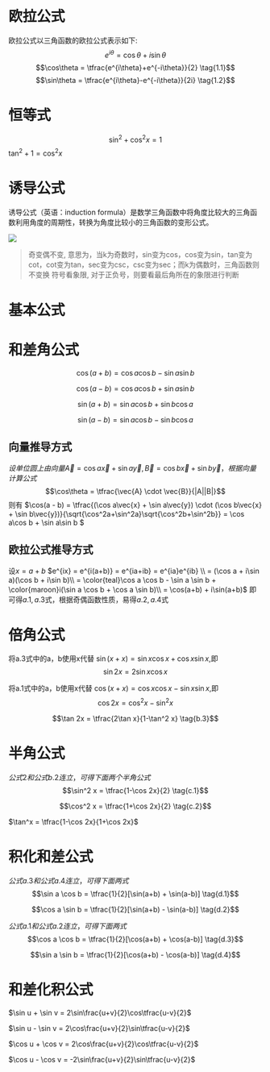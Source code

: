 # 欧拉公式
欧拉公式以三角函数的欧拉公式表示如下:
$$e^{i\theta} = \cos\theta + i\sin\theta \tag{1}$$
$$\cos\theta = \tfrac{e^{i\theta}+e^{-i\theta}}{2}  \tag{1.1}$$
$$\sin\theta = \tfrac{e^{i\theta}-e^{-i\theta}}{2i} \tag{1.2}$$
# 恒等式
$$\sin^2 + \cos^2 x = 1 \tag{2}$$
$\tan^2 + 1 = \cos^2 x$
# 诱导公式
诱导公式（英语：induction formula）是数学三角函数中将角度比较大的三角函数利用角度的周期性，转换为角度比较小的三角函数的变形公式。

![](https://ss1.baidu.com/6ONXsjip0QIZ8tyhnq/it/u=355382977,1696956362&fm=173&app=25&f=JPEG?w=640&h=924&s=49843D72491F544D187DF0CA0000E0B1)

> 奇变偶不变, 意思为，当k为奇数时，sin变为cos，cos变为sin，tan变为cot，cot变为tan，sec变为csc，csc变为sec；而k为偶数时，三角函数则不变换
> 符号看象限, 对于正负号，则要看最后角所在的象限进行判断
> 
# 基本公式

# 和差角公式

$$\cos(a + b) = \cos a\cos b - \sin a\sin b \tag{a.1}$$

$$\cos(a - b) = \cos a\cos b + \sin a\sin b \tag{a.2}$$

$$\sin(a + b) = \sin a\cos b + \sin b\cos a \tag{a.3}$$

$$\sin(a - b) = \sin a\cos b - \sin b\cos a \tag{a.4}$$

## 向量推导方式

$设单位圆上由向量\vec{A} = \cos a\vec{x} + \sin a\vec{y},\vec{B} = \cos b\vec{x} + \sin b\vec{y}， 根据向量计算公式$
$$\cos\theta = \tfrac{\vec{A} \cdot \vec{B}}{|A||B|}$$
则有
$\cos(a - b) = \tfrac{(\cos a\vec{x} + \sin a\vec{y}) \cdot (\cos b\vec{x} + \sin b\vec{y})}{\sqrt{\cos^2a+\sin^2a}\sqrt{\cos^2b+\sin^2b}} = \cos a\cos b + \sin a\sin b $

## 欧拉公式推导方式
设$x = a + b$
$e^{ix} = e^{i(a+b)} = e^{ia+ib} = e^{ia}e^{ib} \\
= (\cos a + i\sin a)(\cos b + i\sin b)\\
= \color{teal}\cos a \cos b - \sin a \sin b + \color{maroon}i(\sin a \cos b + \cos a \sin b)\\
= \cos(a+b) + i\sin(a+b)$
即可得$a.1, a.3$式，根据奇偶函数性质，易得$a.2,a.4$式

# 倍角公式
将a.3式中的a，b使用x代替
$\sin(x+x) = \sin x \cos x + \cos x \sin x$,即
$$\sin 2x = 2\sin x \cos x \tag{b.1}$$

将a.1式中的a，b使用x代替
$\cos(x+x) = \cos x \cos x - \sin x \sin x$,即
$$\cos 2x = \cos^2 x - \sin^2 x \tag{b.2}$$

$$\tan 2x = \tfrac{2\tan x}{1-\tan^2 x} \tag{b.3}$$

# 半角公式
$公式2和公式b.2连立，可得下面两个半角公式$
$$\sin^2 x = \tfrac{1-\cos 2x}{2}   \tag{c.1}$$

$$\cos^2 x = \tfrac{1+\cos 2x}{2}    \tag{c.2}$$

$\tan^x = \tfrac{1-\cos 2x}{1+\cos 2x}$

# 积化和差公式
$公式a.3和公式a.4连立，可得下面两式$
$$\sin a \cos b = \tfrac{1}{2}[\sin(a+b) + \sin(a-b)]   \tag{d.1}$$

$$\cos a \sin b = \tfrac{1}{2}[\sin(a+b) - \sin(a-b)]   \tag{d.2}$$


$公式a.1和公式a.2连立，可得下面两式$
$$\cos a \cos b = \tfrac{1}{2}[\cos(a+b) + \cos(a-b)]   \tag{d.3}$$

$$\sin a \sin b = \tfrac{1}{2}[\cos(a+b) - \cos(a-b)]   \tag{d.4}$$


# 和差化积公式

$\sin u + \sin v = 2\sin\frac{u+v}{2}\cos\tfrac{u-v}{2}$

$\sin u - \sin v = 2\cos\frac{u+v}{2}\sin\tfrac{u-v}{2}$

$\cos u + \cos v = 2\cos\frac{u+v}{2}\cos\tfrac{u-v}{2}$

$\cos u - \cos v = -2\sin\frac{u+v}{2}\sin\tfrac{u-v}{2}$